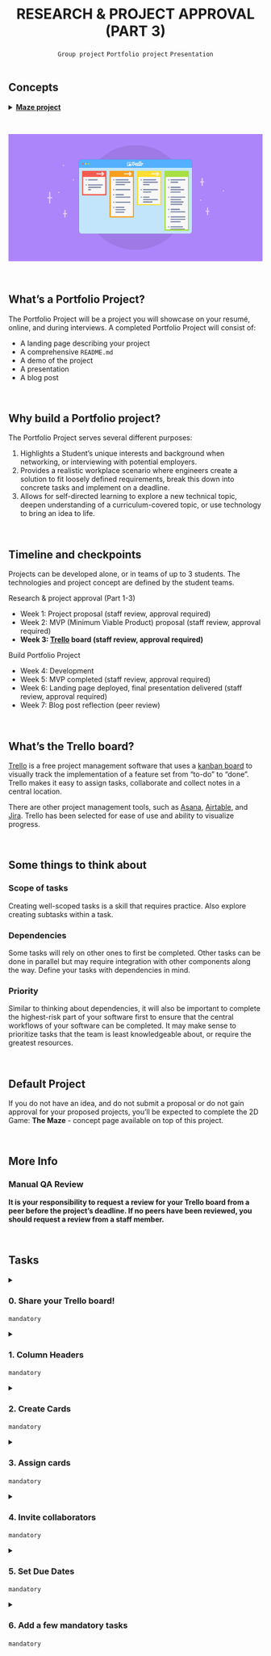 <h1 align="center"><b>RESEARCH & PROJECT APPROVAL (PART 3)</b></h1>
<div align="center"><code>Group project</code> <code>Portfolio project</code> <code>Presentation</code></div>

<br>

## Concepts
<details>
<summary><b><a href="https://intranet.alxswe.com/concepts/133">Maze project</a></b></summary><br>


<br><p align="center">※※※※※※※※※※※※</p><br>
</details>

<br><div align="center"><img src="https://github.com/codenvibes/alx-portfolio_project/blob/master/portfolio_project_SE_Foundations/research%20%26%20project%20approval%20(part%203)/images/4391d31c6a8e594e3655.png"></div>


<!-- <br>
<hr>
<h3><a href=>Notes</a></h3>
<hr> -->

<br>

## What’s a Portfolio Project?
The Portfolio Project will be a project you will showcase on your resumé, online, and during interviews. A completed Portfolio Project will consist of:
- A landing page describing your project
- A comprehensive `README.md`
- A demo of the project
- A presentation
- A blog post


<br>

## Why build a Portfolio project?
The Portfolio Project serves several different purposes:
1. Highlights a Student’s unique interests and background when networking, or interviewing with potential employers.
2. Provides a realistic workplace scenario where engineers create a solution to fit loosely defined requirements, break this down into concrete tasks and implement on a deadline.
3. Allows for self-directed learning to explore a new technical topic, deepen understanding of a curriculum-covered topic, or use technology to bring an idea to life.


<br>

## Timeline and checkpoints
Projects can be developed alone, or in teams of up to 3 students. The technologies and project concept are defined by the student teams.

Research & project approval (Part 1-3)
- Week 1: Project proposal (staff review, approval required)
- Week 2: MVP (Minimum Viable Product) proposal (staff review, approval required)
- **Week 3: [Trello]() board (staff review, approval required)**

Build Portfolio Project
- Week 4: Development
- Week 5: MVP completed (staff review, approval required)
- Week 6: Landing page deployed, final presentation delivered (staff review, approval required)
- Week 7: Blog post reflection (peer review)


<br>

## What’s the Trello board?
[Trello](https://trello.com/) is a free project management software that uses a [kanban board](https://en.wikipedia.org/wiki/Kanban_board) to visually track the implementation of a feature set from “to-do” to “done”. Trello makes it easy to assign tasks, collaborate and collect notes in a central location.

There are other project management tools, such as [Asana](https://asana.com/ko), [Airtable](com), and [Jira](https://www.atlassian.com/software/jira). Trello has been selected for ease of use and ability to visualize progress.


<br>

## Some things to think about
### Scope of tasks
Creating well-scoped tasks is a skill that requires practice. Also explore creating subtasks within a task.

### Dependencies
Some tasks will rely on other ones to first be completed. Other tasks can be done in parallel but may require integration with other components along the way. Define your tasks with dependencies in mind.

### Priority
Similar to thinking about dependencies, it will also be important to complete the highest-risk part of your software first to ensure that the central workflows of your software can be completed. It may make sense to prioritize tasks that the team is least knowledgeable about, or require the greatest resources.


<br>

## Default Project
If you do not have an idea, and do not submit a proposal or do not gain approval for your proposed projects, you’ll be expected to complete the 2D Game: **The Maze** - concept page available on top of this project.


<br>

## More Info
### Manual QA Review
**It is your responsibility to request a review for your Trello board from a peer before the project’s deadline. If no peers have been reviewed, you should request a review from a staff member.**

<br>

## Tasks
<details>
<summary>

### 0. Share your Trello board!
`mandatory`

</summary>

Share a link here to a public Trello board where each of the following tasks are addressed.
</details>

<details>
<summary>

### 1. Column Headers
`mandatory`

</summary>

Set up your Trello board with the following columns:
- Proposed
- Approved
- In Progress
- Dev Complete
- Tested
- Deployed

Example:
<div align="center"><img src="https://github.com/codenvibes/alx-portfolio_project/blob/master/portfolio_project_SE_Foundations/research%20%26%20project%20approval%20(part%203)/images/b56ae0e3c81d9bde6e3d.png"></div>


</details>

<details>
<summary>

### 2. Create Cards
`mandatory`

</summary>

In the “proposed” column, create cards to fully represent the engineering tasks necessary to implement to satisfy the User Stories defined for your MVP. For each card, attach detailed descriptions, mockups, diagrams or technical specifications relevant to the engineering task.
<div align="center"><img src="https://github.com/codenvibes/alx-portfolio_project/blob/master/portfolio_project_SE_Foundations/research%20%26%20project%20approval%20(part%203)/images/Screen_Shot_2020-02-24_at_2.27.20_PM.png"></div>

</details>

<details>
<summary>

### 3. Assign cards
`mandatory`

</summary>

For each card, assign ownership to a team member. This should make sense given the roles specified in the project proposal.
<div align="center"><img src="https://github.com/codenvibes/alx-portfolio_project/blob/master/portfolio_project_SE_Foundations/research%20%26%20project%20approval%20(part%203)/images/a123dd5c58ce29248625.png"></div>

</details>

<details>
<summary>

### 4. Invite collaborators
`mandatory`

</summary>

Invite the technical staff to be a collaborator on the Trello board so that each proposed task can be commented upon and moved into the approved column.
<div align="center"><img src="https://github.com/codenvibes/alx-portfolio_project/blob/master/portfolio_project_SE_Foundations/research%20%26%20project%20approval%20(part%203)/images/41179d465bb319c1ff3b.png"></div>

</details>

<details>
<summary>

### 5. Set Due Dates
`mandatory`

</summary>

For each task, based on priority and dependencies, assign a due date within the 2 week development window.
<div align="center"><img src="https://github.com/codenvibes/alx-portfolio_project/blob/master/portfolio_project_SE_Foundations/research%20%26%20project%20approval%20(part%203)/images/42354323a2437e1cd239.png"></div>

</details>

<details>
<summary>

### 6. Add a few mandatory tasks
`mandatory`

</summary>

Include the following tasks to the “Approved” column:
- Create presentation
- Create project landing page
- Write comprehensive `README.md`
- Make demo of the project
- Write blog post
<div align="center"><img src="https://github.com/codenvibes/alx-portfolio_project/blob/master/portfolio_project_SE_Foundations/research%20%26%20project%20approval%20(part%203)/images/e9ab6911846f21f1e8ff.png"></div>

</details>
